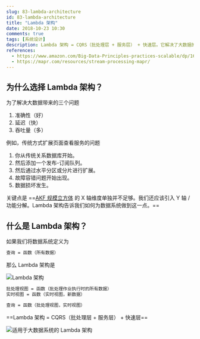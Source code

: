 ```yaml
---
slug: 83-lambda-architecture
id: 83-lambda-architecture
title: "Lambda 架构"
date: 2018-10-23 10:30
comments: true
tags: [系统设计]
description: Lambda 架构 = CQRS（批处理层 + 服务层） + 快速层。它解决了大数据的准确性、延迟和吞吐量问题。
references:
  - https://www.amazon.com/Big-Data-Principles-practices-scalable/dp/1617290343
  - https://mapr.com/resources/stream-processing-mapr/
---
```


## 为什么选择 Lambda 架构？

为了解决大数据带来的三个问题

1. 准确性（好）
2. 延迟（快）
3. 吞吐量（多）


例如，传统方式扩展页面查看服务的问题

1. 你从传统关系数据库开始。
2. 然后添加一个发布-订阅队列。
3. 然后通过水平分区或分片进行扩展。
4. 故障容错问题开始出现。
5. 数据损坏发生。

关键点是 ==[AKF 规模立方体](https://tianpan.co/notes/41-how-to-scale-a-web-service) 的 X 轴维度单独并不足够。我们还应该引入 Y 轴 / 功能分解。Lambda 架构告诉我们如何为数据系统做到这一点。==



## 什么是 Lambda 架构？

如果我们将数据系统定义为

```txt
查询 = 函数（所有数据）
```


那么 Lambda 架构是

![Lambda 架构](/img/lambda-architecture.png)


```txt
批处理视图 = 函数（批处理作业执行时的所有数据）
实时视图 = 函数（实时视图，新数据）

查询 = 函数（批处理视图，实时视图）
```

==Lambda 架构 = CQRS（批处理层 + 服务层） + 快速层==


![适用于大数据系统的 Lambda 架构](https://res.cloudinary.com/dohtidfqh/image/upload/v1548840018/web-guiguio/lambda-architecture-for-big-data-systems.png)

```